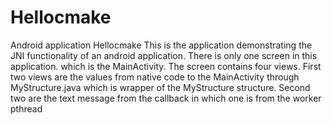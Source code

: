 # Hellocmake
Android application Hellocmake
This is the application demonstrating the JNI functionality of an android application.
There is only one screen in this application. which is the MainActivity.
The screen contains four views.
First two views are the values from native code to the MainActivity through MyStructure.java which is wrapper of the MyStructure structure.
Second two are the text message from the  callback in which one is from the worker pthread 

